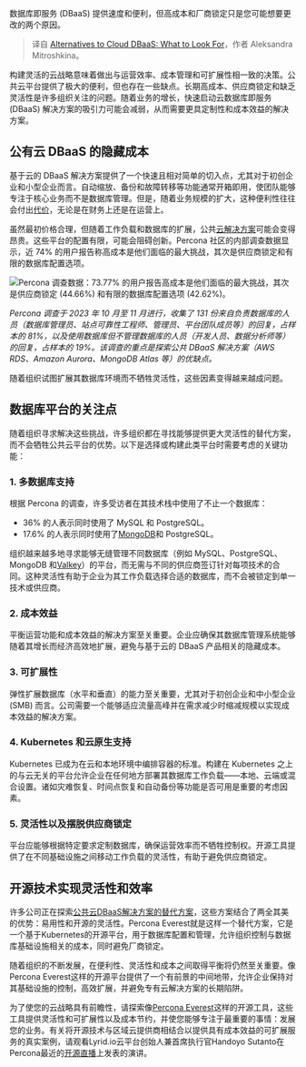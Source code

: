 
<!--
title: 云数据库服务替代方案：寻找什么？
cover: https://cdn.thenewstack.io/media/2024/10/84a24090-cloud-dbaas-alternatives.jpg
-->

数据库即服务 (DBaaS) 提供速度和便利，但高成本和厂商锁定只是您可能想要更改的两个原因。

> 译自 [Alternatives to Cloud DBaaS: What to Look For](https://thenewstack.io/alternatives-to-cloud-dbaas-what-to-look-for/)，作者 Aleksandra Mitroshkina。

构建灵活的云战略意味着做出与运营效率、成本管理和可扩展性相一致的决策。公共云平台提供了极大的便利，但也存在一些缺点。长期高成本、供应商锁定和缺乏灵活性是许多组织关注的问题。随着业务的增长，快速启动云数据库即服务 (DBaaS) 解决方案的吸引力可能会减弱，从而需要更具定制性和成本效益的解决方案。

## 公有云 DBaaS 的隐藏成本

基于云的 DBaaS 解决方案提供了一个快速且相对简单的切入点，尤其对于初创企业和小型企业而言。自动缩放、备份和故障转移等功能通常开箱即用，使团队能够专注于核心业务而不是数据库管理。但是，随着业务规模的扩大，这种便利性往往会付出[代价](https://thenewstack.io/the-hidden-cost-of-dbaass-convenience/)，无论是在财务上还是在运营上。

虽然最初价格合理，但随着工作负载和数据库的扩展，公共[云解决方案](https://thenewstack.io/cloud-native/)可能会变得昂贵。这些平台的配置有限，可能会阻碍创新。Percona 社区的内部调查数据显示，近 74% 的用户报告称高成本是他们面临的最大挑战，其次是供应商锁定和有限的数据库配置选项。

![Percona 调查数据：73.77% 的用户报告高成本是他们面临的最大挑战，其次是供应商锁定 (44.66%) 和有限的数据库配置选项 (42.62%)。](https://cdn.thenewstack.io/media/2024/10/8d22a304-dbaas-challenges-percona.png)

*Percona 调查于 2023 年 10 月至 11 月进行，收集了 131 份来自负责数据库的人员（数据库管理员、站点可靠性工程师、管理员、平台团队成员等）的回复，占样本的 81%，以及使用数据库但不管理数据库的人员（开发人员、数据分析师等）的回复，占样本的 19%。该调查的重点是探索公共 DBaaS 解决方案（AWS RDS、Amazon Aurora、MongoDB Atlas 等）的优缺点。*

随着组织试图扩展其数据库环境而不牺牲灵活性，这些因素变得越来越成问题。

## 数据库平台的关注点

随着组织寻求解决这些挑战，许多组织都在寻找能够提供更大灵活性的替代方案，而不会牺牲公共云平台的优势。以下是选择或构建此类平台时需要考虑的关键功能：

### 1. 多数据库支持

根据 Percona 的调查，许多受访者在其技术栈中使用了不止一个数据库：

- 36% 的人表示同时使用了 MySQL 和 PostgreSQL。
- 17.6% 的人表示同时使用了[MongoDB](https://www.mongodb.com/cloud/atlas/?utm_content=inline+mention)和 PostgreSQL。

组织越来越多地寻求能够无缝管理不同数据库（例如 MySQL、PostgreSQL、MongoDB 和[Valkey](https://thenewstack.io/valkey-is-a-different-kind-of-fork/)）的平台，而无需与不同的供应商签订针对每项技术的合同。这种灵活性有助于企业为其工作负载选择合适的数据库，而不会被锁定到单一技术或供应商。

### 2. 成本效益

平衡运营功能和成本效益的解决方案至关重要。企业应确保其数据库管理系统能够随着其增长而经济高效地扩展，避免与基于云的 DBaaS 产品相关的隐藏成本。

### 3. 可扩展性

弹性扩展数据库（水平和垂直）的能力至关重要，尤其对于初创企业和中小型企业 (SMB) 而言。公司需要一个能够适应流量高峰并在需求减少时缩减规模以实现成本效益的解决方案。

### 4. Kubernetes 和云原生支持

Kubernetes 已成为在云和本地环境中编排容器的标准。构建在 Kubernetes 之上的与云无关的平台允许企业在任何地方部署其数据库工作负载——本地、云端或混合设置。诸如灾难恢复、时间点恢复和自动备份等功能是否可用是重要的考虑因素。

### 5. 灵活性以及摆脱供应商锁定

平台应能够根据特定要求定制数据库，确保运营效率而不牺牲控制权。开源工具提供了在不同基础设施之间移动工作负载的灵活性，有助于避免供应商锁定。

## 开源技术实现灵活性和效率

许多公司正在探索[公共云DBaaS解决方案的替代方案](https://thenewstack.io/building-an-open-source-private-dbaas/)，这些方案结合了两全其美的优势：易用性和开源的灵活性。Percona Everest就是这样一个替代方案，它是一个基于Kubernetes的开源平台，用于数据库配置和管理，允许组织控制与数据库基础设施相关的成本，同时避免厂商锁定。

随着组织的不断发展，在便利性、灵活性和成本之间取得平衡将仍然至关重要。像Percona Everest这样的开源平台提供了一个有前景的中间地带，允许企业保持对其基础设施的控制，高效扩展，并避免专有云解决方案的长期陷阱。

为了使您的云战略具有前瞻性，请探索像[Percona Everest](https://www.percona.com/software/percona-everest)这样的开源工具，这些工具提供灵活性和可扩展性以及成本节约，并使您能够专注于最重要的事情：发展您的业务。有关将开源技术与区域云提供商相结合以提供具有成本效益的可扩展服务的真实案例，请观看Lyrid.io云平台创始人兼首席执行官Handoyo Sutanto在Percona最近的[开源直播](https://event.on24.com/wcc/r/4683903/2FDCEBE5093B0F3FB58313A06CF22C2A)上发表的演讲。

